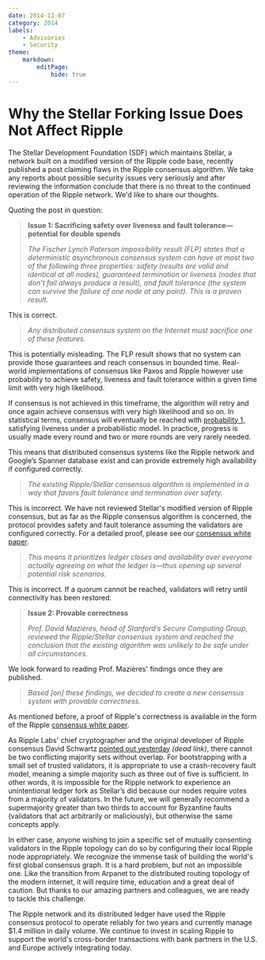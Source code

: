 ```yaml
---
date: 2014-12-07
category: 2014
labels:
    - Advisories
    - Security
theme:
    markdown:
        editPage:
            hide: true
---
```

# Why the Stellar Forking Issue Does Not Affect Ripple

The Stellar Development Foundation (SDF) which maintains Stellar, a network built on a modified version of the Ripple code base, recently published a post claiming flaws in the Ripple consensus algorithm. We take any reports about possible security issues very seriously and after reviewing the information conclude that there is no threat to the continued operation of the Ripple network. We'd like to share our thoughts.

Quoting the post in question:

> **Issue 1: Sacrificing safety over liveness and fault tolerance—potential for double spends**
>
> _The Fischer Lynch Paterson impossibility result (FLP) states that a deterministic asynchronous consensus system can have at most two of the following three properties: safety (results are valid and identical at all nodes), guaranteed termination or liveness (nodes that don’t fail always produce a result), and fault tolerance (the system can survive the failure of one node at any point). This is a proven result._

This is correct.

> _Any distributed consensus system on the Internet must sacrifice one of these features._

This is potentially misleading. The FLP result shows that no system can provide those guarantees and reach consensus in bounded time. Real-world implementations of consensus like Paxos and Ripple however use probability to achieve safety, liveness and fault tolerance within a given time limit with very high likelihood.

If consensus is not achieved in this timeframe, the algorithm will retry and once again achieve consensus with very high likelihood and so on. In statistical terms, consensus will eventually be reached with [probability 1](http://en.wikipedia.org/wiki/Almost_surely), satisfying liveness under a probabilistic model. In practice, progress is usually made every round and two or more rounds are very rarely needed.

This means that distributed consensus systems like the Ripple network and Google’s Spanner database exist and can provide extremely high availability if configured correctly.

> _The existing Ripple/Stellar consensus algorithm is implemented in a way that favors fault tolerance and termination over safety._

This is incorrect. We have not reviewed Stellar's modified version of Ripple consensus, but as far as the Ripple consensus algorithm is concerned, the protocol provides safety and fault tolerance assuming the validators are configured correctly. For a detailed proof, please see our [consensus white paper](https://ripple.com/files/ripple_consensus_whitepaper.pdf).

> _This means it prioritizes ledger closes and availability over everyone actually agreeing on what the ledger is—thus opening up several potential risk scenarios._

This is incorrect. If a quorum cannot be reached, validators will retry until connectivity has been restored.

> **Issue 2: Provable correctness**
>
> _Prof. David Mazières, head of Stanford’s Secure Computing Group, reviewed the Ripple/Stellar consensus system and reached the conclusion that the existing algorithm was unlikely to be safe under all circumstances._

We look forward to reading Prof. Mazières' findings once they are published.

> _Based \[on\] these findings, we decided to create a new consensus system with provable correctness._

As mentioned before, a proof of Ripple's correctness is available in the form of the Ripple [consensus white paper](https://ripple.com/files/ripple_consensus_whitepaper.pdf).

As Ripple Labs' chief cryptographer and the original developer of Ripple consensus David Schwartz [pointed out yesterday](https://forum.ripple.com/viewtopic.php?f=1&t=8629&p=59073#p59073) _(dead link)_, there cannot be two conflicting majority sets without overlap. For bootstrapping with a small set of trusted validators, it is appropriate to use a crash-recovery fault model, meaning a simple majority such as three out of five is sufficient. In other words, it is impossible for the Ripple network to experience an unintentional ledger fork as Stellar’s did because our nodes require votes from a majority of validators. In the future, we will generally recommend a supermajority greater than two thirds to account for Byzantine faults (validators that act arbitrarily or maliciously), but otherwise the same concepts apply.

In either case, anyone wishing to join a specific set of mutually consenting validators in the Ripple topology can do so by configuring their local Ripple node appropriately. We recognize the immense task of building the world's first global consensus graph. It is a hard problem, but not an impossible one. Like the transition from Arpanet to the distributed routing topology of the modern internet, it will require time, education and a great deal of caution. But thanks to our amazing partners and colleagues, we are ready to tackle this challenge.

The Ripple network and its distributed ledger have used the Ripple consensus protocol to operate reliably for two years and currently manage $1.4 million in daily volume. We continue to invest in scaling Ripple to support the world's cross-border transactions with bank partners in the U.S. and Europe actively integrating today.

